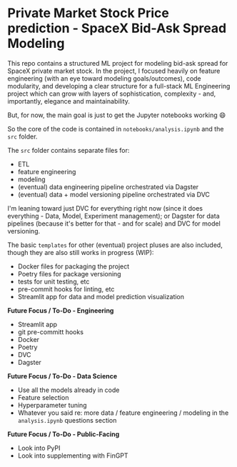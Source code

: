# Private Market Stock Price prediction - SpaceX Bid-Ask Spread Modeling

This repo contains a structured ML project for modeling bid-ask spread for SpaceX private market stock. In the project, I focused heavily on feature engineering (with an eye toward modeling goals/outcomes), code modularity, and developing a clear structure for a full-stack ML Engineering project which can grow with layers of sophistication, complexity - and, importantly, elegance and maintainability.

But, for now, the main goal is just to get the Jupyter notebooks working :smile:

So the core of the code is contained in `notebooks/analysis.ipynb` and the `src` folder.

The `src` folder contains separate files for:
- ETL
- feature engineering
- modeling
- (eventual) data engineering pipeline orchestrated via Dagster 
- (eventual) data + model versioning pipeline orchestrated via DVC 

I'm leaning toward just DVC for everything right now (since it does everything - Data, Model, Experiment management); or Dagster for data pipelines (because it's better for that - and for scale) and DVC for model versioning. 

The basic `templates` for other (eventual) project pluses are also included, though they are also still works in progress (WIP): 
- Docker files for packaging the project
- Poetry files for package versioning
- tests for unit testing, etc
- pre-commit hooks for linting, etc
- Streamlit app for data and model prediction visualization

**Future Focus / To-Do - Engineering**
- Streamlit app
- git pre-committ hooks
- Docker
- Poetry
- DVC
- Dagster

**Future Focus / To-Do - Data Science**
- Use all the models already in code
- Feature selection
- Hyperparameter tuning
- Whatever you said re: more data / feature engineering / modeling in the `analysis.ipynb` questions section

**Future Focus / To-Do - Public-Facing**
- Look into PyPI
- Look into supplementing with FinGPT
